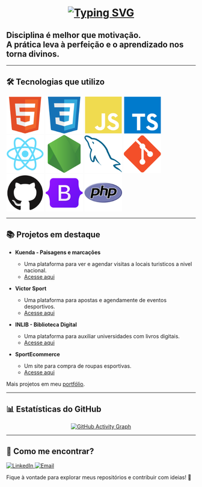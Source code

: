 <h1 align="center">
  <a href="https://git.io/typing-svg">
    <img src="https://readme-typing-svg.herokuapp.com?font=Fira+Code&weight=300&size=50&duration=4000&pause=1000&color=708090&center=true&vCenter=true&random=false&width=1000&lines=Olá,+meu+nome+é+Manuel+Pires+Luís;Sou+desenvolvedor+web+fullstack;Sou+apaixonado+por+tecnologia+e+educação;Bem-vindo+ao+meu+GitHub!" alt="Typing SVG" />
  </a>
</h1>

<h2 display="flex" gap="20px" flex-wrap="wrap">Disciplina é melhor que motivação.</br> A prática leva à perfeição e o aprendizado nos torna divinos.</h2>

---

<h2>🛠️ Tecnologias que utilizo</h2>
<div display="flex" flex-wrap="wrap" gap="30px"> 
 <img height="100px" width="100px" src="https://raw.githubusercontent.com/devicons/devicon/master/icons/html5/html5-original.svg" alt="HTML5">

  <img  height="100" width="100" src="https://raw.githubusercontent.com/devicons/devicon/master/icons/css3/css3-original.svg" alt="CSS3">

  <img  height="100" width="100" src="https://raw.githubusercontent.com/devicons/devicon/master/icons/javascript/javascript-plain.svg" alt="JavaScript">

  <img  height="100" width="100" src="https://raw.githubusercontent.com/devicons/devicon/master/icons/typescript/typescript-plain.svg" alt="TypeScript">

  <img  height="100" width="100"  src="https://raw.githubusercontent.com/devicons/devicon/master/icons/react/react-original.svg" alt="React">

  <img  height="100" width="100"  src="https://raw.githubusercontent.com/devicons/devicon/master/icons/nodejs/nodejs-original.svg" alt="Node.js">

  <img  height="100" width="100"  src="https://raw.githubusercontent.com/devicons/devicon/master/icons/mysql/mysql-original.svg" alt="MySQL">

  <img  height="100" width="100" src="https://raw.githubusercontent.com/devicons/devicon/master/icons/git/git-original.svg" alt="Git">

  <img  height="100" width="100" src="https://raw.githubusercontent.com/devicons/devicon/master/icons/github/github-original.svg" alt="GitHub">

  <img  height="100" width="100"  src="https://raw.githubusercontent.com/devicons/devicon/master/icons/bootstrap/bootstrap-original.svg" alt="Bootstrap">

  <img  height="100" width="100"  src="https://raw.githubusercontent.com/devicons/devicon/master/icons/php/php-original.svg" alt="PHP">
</div>

---

<h2>📚 Projetos em destaque</h2>

- **Kuenda - Paisagens e marcações**
  - Uma plataforma para ver e agendar visitas a locais turisticos a nivel nacional.
  - [Acesse aqui]([https://manuelpiresluis01.github.io/InLib-Biblioteca-Digital/](https://github.com/ManuelPiresLuis01/Kuenda-landing-Page))

- **Victor Sport**
  - Uma plataforma para apostas e agendamente de eventos desportivos.
  - [Acesse aqui](https://github.com/ManuelPiresLuis01/VictorSport)


- **INLIB - Biblioteca Digital**
  - Uma plataforma para auxiliar universidades com livros digitais.
  - [Acesse aqui](https://manuelpiresluis01.github.io/InLib-Biblioteca-Digital/)

- **SportEcommerce**
  - Um site para compra de roupas esportivas.
  - [Acesse aqui](https://manuelpiresluis01.github.io/site-do-curso-de-bootstrap-da-udemy/)

Mais projetos em meu [portfólio](https://manuelpiresluis01.github.io/Manuel-Pires-Luis/#).

---

<h2>📊 Estatísticas do GitHub</h2>

<p align="center">
  <a href="https://github.com/ashutosh00710/github-readme-activity-graph">
    <img src="https://github-readme-activity-graph.vercel.app/graph?username=manuelpiresluis&bg_color=241f31&color=77767b&line=1a5fb4&point=26a269&area=true&hide_border=true" alt="GitHub Activity Graph" />
  </a>
</p>

---

<h2>👤 Como me encontrar?</h2>
<p align="left">
  <a href="https://www.linkedin.com/in/manuelpiresluis">
    <img src="https://img.shields.io/badge/LinkedIn-0A66C2?style=for-the-badge&logo=linkedin&logoColor=white" alt="LinkedIn" />
  </a>
  <a href="mailto:manuelpiresluis@gmail.com">
    <img src="https://img.shields.io/badge/Email-D14836?style=for-the-badge&logo=gmail&logoColor=white" alt="Email" />
  </a>
</p>

Fique à vontade para explorar meus repositórios e contribuir com ideias! 🚀

